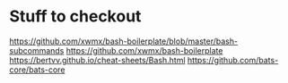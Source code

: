 # Stuff to checkout

https://github.com/xwmx/bash-boilerplate/blob/master/bash-subcommands
https://github.com/xwmx/bash-boilerplate
https://bertvv.github.io/cheat-sheets/Bash.html
https://github.com/bats-core/bats-core

